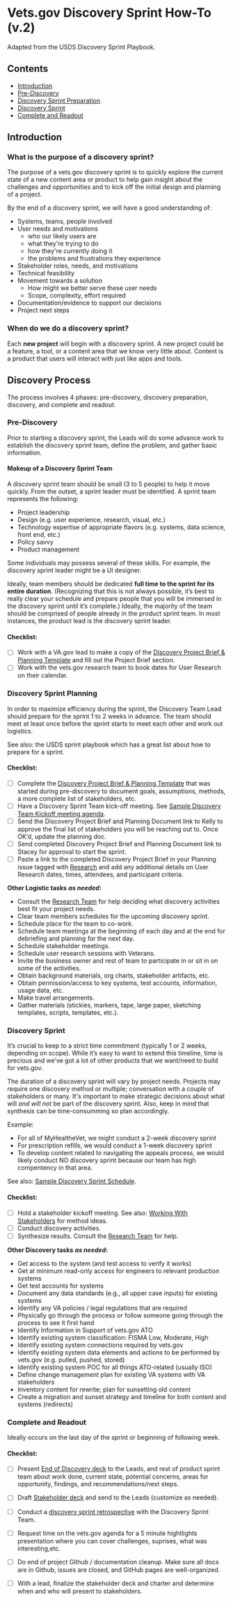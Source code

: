 # Vets.gov Discovery Sprint How-To \(v.2\)

Adapted from the USDS Discovery Sprint Playbook.

## Contents

* [Introduction](how-to-run-discovery-sprint.md#introduction)
* [Pre-Discovery](how-to-run-discovery-sprint.md#pre-discovery)
* [Discovery Sprint Preparation](how-to-run-discovery-sprint.md#discovery-sprint-planning)
* [Discovery Sprint](how-to-run-discovery-sprint.md#discovery-sprint)
* [Complete and Readout](how-to-run-discovery-sprint.md#complete-and-readout)

## Introduction

### What is the purpose of a discovery sprint?

The purpose of a vets.gov discovery sprint is to quickly explore the current state of a new content area or product to help gain insight about the challenges and opportunities and to kick off the initial design and planning of a project.

By the end of a discovery sprint, we will have a good understanding of:

* Systems, teams, people involved
* User needs and motivations
  * who our likely users are
  * what they're trying to do
  * how they're currently doing it
  * the problems and frustrations they experience
* Stakeholder roles, needs, and motivations
* Technical feasibility
* Movement towards a solution
  * How might we better serve these user needs
  * Scope, complexity, effort required
* Documentation/evidence to support our decisions
* Project next steps

### When do we do a discovery sprint?

Each **new project** will begin with a discovery sprint. A new project could be a feature, a tool, or a content area that we know very little about. Content is a product that users will interact with just like apps and tools.

## Discovery Process

The process involves 4 phases: pre-discovery, discovery preparation, discovery, and complete and readout.

### Pre-Discovery

Prior to starting a discovery sprint, the Leads will do some advance work to establish the discovery sprint team, define the problem, and gather basic information.

#### Makeup of a Discovery Sprint Team

A discovery sprint team should be small \(3 to 5 people\) to help it move quickly. From the outset, a sprint leader must be identified. A sprint team represents the following:

* Project leadership
* Design \(e.g. user experience, research, visual, etc.\)
* Technology expertise of appropriate flavors \(e.g. systems, data science, front end, etc.\)
* Policy savvy
* Product management

Some individuals may possess several of these skills. For example, the discovery sprint leader might be a UI designer.

Ideally, team members should be dedicated **full time to the sprint for its entire duration**. \(Recognizing that this is not always possible, it’s best to really clear your schedule and prepare people that you will be immersed in the discovery sprint until it’s complete.\) Ideally, the majority of the team should be comprised of people already in the product sprint team. In most instances, the product lead is the discovery sprint leader.

#### Checklist:

* [ ] Work with a VA.gov lead to make a copy of the [Discovery Project Brief & Planning Template](https://github.com/department-of-veterans-affairs/va.gov-team/blob/master/platform/research/discovery-sprints/discovery-project-brief.md) and fill out the Project Brief section.  
* [ ] Work with the vets.gov research team to book dates for User Research on their calendar. 

### Discovery Sprint Planning

In order to maximize efficiency during the sprint, the Discovery Team Lead should prepare for the sprint 1 to 2 weeks in advance. The team should meet at least once before the sprint starts to meet each other and work out logistics.

See also: the USDS sprint playbook which has a great list about how to prepare for a sprint.

#### Checklist:

* [ ] Complete the [Discovery Project Brief & Planning Template](https://github.com/department-of-veterans-affairs/va.gov-team/blob/master/platform/research/discovery-sprints/discovery-project-brief.md) that was started during pre-discovery to document goals, assumptions, methods, a more complete list of stakeholders, etc.
* [ ] Have a Discovery Sprint Team kick-off meeting. See [Sample Discovery Team Kickoff meeting agenda](https://github.com/department-of-veterans-affairs/va.gov-team/blob/master/platform/research/discovery-sprints/discovery-team-kickoff.md).
* [ ] Send the Discovery Project Brief and Planning Document link to Kelly to approve the final list of stakeholders you will be reaching out to. Once OK’d, update the planning doc.
* [ ] Send completed Discovery Project Brief and Planning Document link to Stacey for approval to start the sprint.
* [ ] Paste a link to the completed Discovery Project Brief in your Planning issue tagged with [Research](https://app.zenhub.com/workspaces/vsp-5cedc9cce6e3335dc5a49fc4/board?labels=research&repos=133843125) and add any additional details on User Research dates, times, attendees, and participant criteria.

**Other Logistic tasks** _**as needed**_**:**

* Consult the [Research Team](https://github.com/department-of-veterans-affairs/va.gov-team/blob/master/platform/research/README.md) for help deciding what discovery activities best fit your project needs.
* Clear team members schedules for the upcoming discovery sprint.
* Schedule place for the team to co-work.
* Schedule team meetings at the beginning of each day and at the end for debriefing and planning for the next day.
* Schedule stakeholder meetings.
* Schedule user research sessions with Veterans.
* Invite the business owner and rest of team to participate in or sit in on some of the activities.
* Obtain background materials, org charts, stakeholder artifacts, etc.
* Obtain permission/access to key systems, test accounts, information, usage data, etc.
* Make travel arrangements.
* Gather materials \(stickies, markers, tape, large paper, sketching templates, scripts, templates, etc.\).

### Discovery Sprint

It’s crucial to keep to a strict time commitment \(typically 1 or 2 weeks, depending on scope\). While it’s easy to want to extend this timeline, time is precious and we’ve got a lot of other products that we want/need to build for vets.gov.

The duration of a discovery sprint will vary by project needs. Projects may require one discovery method or multiple; conversation with a couple of stakeholders or many. It's important to make strategic decisions about what will _and will not_ be part of the discovery sprint. Also, keep in mind that synthesis can be time-consumming so plan accordingly.

Example:

* For all of MyHealtheVet, we might conduct a 2-week discovery sprint
* For prescription refills, we would conduct a 1-week discovery sprint
* To develop content related to navigating the appeals process, we would likely conduct NO discovery sprint because our team has high compentency in that area.

See also: [Sample Discovery Sprint Schedule](https://github.com/department-of-veterans-affairs/va.gov-team/blob/master/platform/research/discovery-sprints/sample-discovery-sprint-schedule.md).

#### Checklist:

* [ ] Hold a stakeholder kickoff meeting. See also: [Working With Stakeholders](https://github.com/department-of-veterans-affairs/va.gov-team/blob/master/platform/research/discovery-sprints/working-with-stakeholders.md) for method ideas.
* [ ] Conduct discovery activities.
* [ ] Synthesize results. Consult the [Research Team](https://github.com/department-of-veterans-affairs/va.gov-team/blob/master/platform/research/README.md) for help.

**Other Discovery tasks** _**as needed**_**:**

* Get access to the system \(and test access to verify it works\)
* Get at minimum read-only access for engineers to relevant production systems
* Get test accounts for systems
* Document any data standards \(e.g., all upper case inputs\) for existing systems
* Identify any VA policies / legal regulations that are required
* Physically go through the process or follow someone going through the process to see it first hand
* Identify Information in Support of vets.gov ATO
* Identify existing system classification: FISMA Low, Moderate, High
* Identify existing system connections required by vets.gov
* Identify existing system data elements and actions to be performed by vets.gov \(e.g. pulled, pushed, stored\)
* Identify existing system POC for all things ATO-related \(usually ISO\)
* Define change management plan for existing VA systems with VA stakeholders
* Inventory content for rewrite; plan for sunsetting old content
* Create a migration and sunset strategy and timeline for both content and systems \(redirects\)

### Complete and Readout

Ideally occurs on the last day of the sprint or beginning of following week.

#### Checklist:

* [ ] Present [End of Discovery deck](https://github.com/department-of-veterans-affairs/va.gov-team/blob/master/platform/research/discovery-sprints/End%20of%20Discovery%20Readout%20Template.pptx) to the Leads, and rest of product sprint team about work done, current state, potential concerns, areas for opportunity, findings, and recommendations/next steps.
* [ ] Draft [Stakeholder deck](https://github.com/department-of-veterans-affairs/va.gov-team/blob/master/platform/research/discovery-sprints/Master%20Stakeholder%20Deck%20Template.pptx) and send to the Leads \(customize as needed\).
* [ ] Conduct a [discovery sprint retrospective](https://github.com/department-of-veterans-affairs/va.gov-team/blob/master/platform/research/discovery-sprints/how-to-run-discovery-retro.md) with the Discovery Sprint Team.
* [ ] Request time on the vets.gov agenda for a 5 minute hightlights presentation where you can cover challenges, suprises, what was interesting,etc. 
* [ ] Do end of project Github / documentation cleanup. Make sure all docs are in Github, issues are closed, and GitHub pages are well-organized.
* [ ] With a lead, finalize the stakeholder deck and charter and determine when and who will present to stakeholders.

